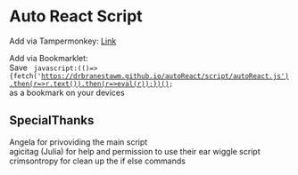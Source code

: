 Auto React Script
====================
Add via Tampermonkey: [Link](./script/autoReactLoader.user.js)

Add via Bookmarklet:  
Save 
<code>
javascript:(()=>{fetch('https://drbranestawm.github.io/autoReact/script/autoReact.js').then(r=>r.text()).then(r=>eval(r));})();
</code>
as a bookmark on your devices


SpecialThanks
----------------

Angela for privoviding the main script  
agicitag (Julia) for help and permission to use their ear wiggle script  
crimsontropy for clean up the if else commands  
